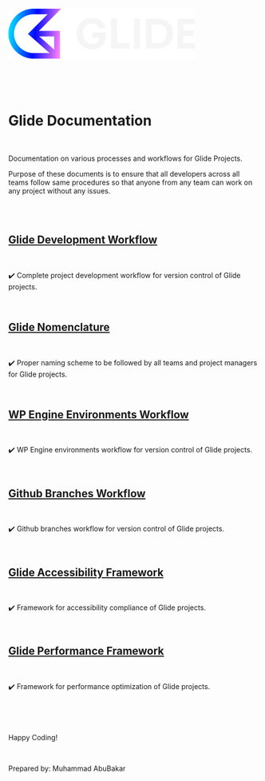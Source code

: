 <br>
<br>
<br>

![Glide Design](assets/images/glide.png)

<br>
<br>
<br>

# Glide Documentation

<br>

Documentation on various processes and workflows for Glide Projects.

Purpose of these documents is to ensure that all developers across all teams follow same procedures so that anyone from any team can work on any project without any issues.

<br>
<br>

## [Glide Development Workflow](https://github.com/abubakar-me/glide-design/tree/master/glide-development-workflow)

<br>

✔️ Complete project development workflow for version control of Glide projects.

<br>

## [Glide Nomenclature](https://github.com/abubakar-me/glide-design/tree/master/glide-nomenclature)

<br>

✔️ Proper naming scheme to be followed by all teams and project managers for Glide projects.

<br>

## [WP Engine Environments Workflow](https://github.com/abubakar-me/glide-design/tree/master/wpengine-environments-workflow)

<br>

✔️ WP Engine environments workflow for version control of Glide projects.

<br>

## [Github Branches Workflow](https://github.com/abubakar-me/glide-design/tree/master/github-branches-workflow)

<br>

✔️ Github branches workflow for version control of Glide projects.

<br>

## [Glide Accessibility Framework](https://github.com/abubakar-me/glide-design/tree/master/glide-accessibility-framework)

<br>

✔️ Framework for accessibility compliance of Glide projects.

<br>

## [Glide Performance Framework](https://github.com/abubakar-me/glide-design/tree/master/glide-performance-framework)

<br>

✔️ Framework for performance optimization of Glide projects.

<br>
<br>
<br>


Happy Coding!

<br>

Prepared by: Muhammad AbuBakar

<br>
<br>
<br>
